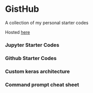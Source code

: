 # GistHub
A collection of my personal starter codes

Hosted [here](http://rupesh.info/gisthub)

### Jupyter Starter Codes
<script src="https://gist.github.com/rs9899/be0a2828502b4e56a93e15ff61b73f0f.js"></script>

### Github Starter Codes
<script src="https://gist.github.com/rs9899/72d0d3b4d0f3df87f9ca2b02b0bdaa7a.js"></script>

### Custom keras architecture
<script src="https://gist.github.com/rs9899/178e0a324335cdaf71d76a965c848547.js"></script>

### Command prompt cheat sheet
<script src="https://gist.github.com/rs9899/cecf5b1b5924014e9a2087a9bfd23e75.js"></script>
